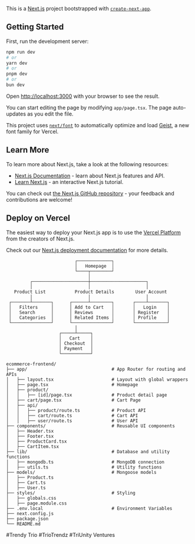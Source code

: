 This is a [Next.js](https://nextjs.org) project bootstrapped with [`create-next-app`](https://nextjs.org/docs/app/api-reference/cli/create-next-app).

## Getting Started

First, run the development server:

```bash
npm run dev
# or
yarn dev
# or
pnpm dev
# or
bun dev
```

Open [http://localhost:3000](http://localhost:3000) with your browser to see the result.

You can start editing the page by modifying `app/page.tsx`. The page auto-updates as you edit the file.

This project uses [`next/font`](https://nextjs.org/docs/app/building-your-application/optimizing/fonts) to automatically optimize and load [Geist](https://vercel.com/font), a new font family for Vercel.

## Learn More

To learn more about Next.js, take a look at the following resources:

- [Next.js Documentation](https://nextjs.org/docs) - learn about Next.js features and API.
- [Learn Next.js](https://nextjs.org/learn) - an interactive Next.js tutorial.

You can check out [the Next.js GitHub repository](https://github.com/vercel/next.js) - your feedback and contributions are welcome!

## Deploy on Vercel

The easiest way to deploy your Next.js app is to use the [Vercel Platform](https://vercel.com/new?utm_medium=default-template&filter=next.js&utm_source=create-next-app&utm_campaign=create-next-app-readme) from the creators of Next.js.

Check out our [Next.js deployment documentation](https://nextjs.org/docs/app/building-your-application/deploying) for more details.



```
                          ┌─────────────┐
                          │   Homepage  │
                          └────┬────────┘
                               │
         ┌─────────────────────┼─────────────────────┐
         │                     │                     │
   Product List           Product Details        User Account
         │                     │                     │
 ┌───────┴───────┐      ┌──────┴────────┐       ┌────┴───────┐
 │   Filters     │      │ Add to Cart   │       │   Login    │
 │   Search      │      │ Reviews       │       │ Register   │
 │   Categories  │      │ Related Items │       │ Profile    │
 └───────────────┘      └───────────────┘       └────────────┘
                          │
                    ┌─────┴─────┐
                    │   Cart    │
                    │ Checkout  │
                    │ Payment   │
                    └───────────┘

```   


```
ecommerce-frontend/
├── app/                                # App Router for routing and APIs
│   ├── layout.tsx                      # Layout with global wrappers
│   ├── page.tsx                        # Homepage
│   ├── product/
│   │   ├── [id]/page.tsx               # Product detail page
│   ├── cart/page.tsx                   # Cart Page
│   ├── api/
│   │   ├── product/route.ts            # Product API
│   │   ├── cart/route.ts               # Cart API
│   │   ├── user/route.ts               # User API
├── components/                         # Reusable UI components
│   ├── Header.tsx
│   ├── Footer.tsx
│   ├── ProductCard.tsx
│   ├── CartItem.tsx
├── lib/                                # Database and utility functions
│   ├── mongodb.ts                      # MongoDB connection
│   ├── utils.ts                        # Utility functions
├── models/                             # Mongoose models
│   ├── Product.ts
│   ├── Cart.ts
│   ├── User.ts
├── styles/                             # Styling
│   ├── globals.css
│   ├── page.module.css
├── .env.local                          # Environment Variables
├── next.config.js
├── package.json
└── README.md

```

#Trendy Trio
#TrioTrendz
#TriUnity Ventures